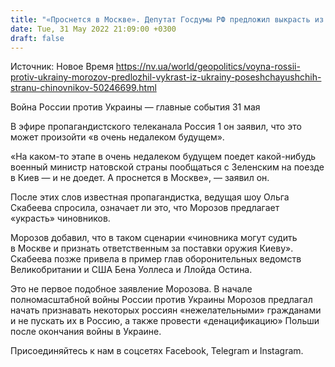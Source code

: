 ```yaml
---
title: "«Проснется в Москве». Депутат Госдумы РФ предложил выкрасть из Украины посещающих страну западных чиновников"
date: Tue, 31 May 2022 21:09:00 +0300
draft: false
---
```

Источник: Новое Время https://nv.ua/world/geopolitics/voyna-rossii-protiv-ukrainy-morozov-predlozhil-vykrast-iz-ukrainy-poseshchayushchih-stranu-chinovnikov-50246699.html


Война России против Украины — главные события 31 мая

 В эфире пропагандистского телеканала Россия 1 он заявил, что это может произойти «в очень недалеком будущем».

«На каком-то этапе в очень недалеком будущем поедет какой-нибудь военный министр натовской страны пообщаться с Зеленским на поезде в Киев — и не доедет. А проснется в Москве», — заявил он.

После этих слов известная пропагандистка, ведущая шоу Ольга Скабеева спросила, означает ли это, что Морозов предлагает «украсть» чиновников.

Морозов добавил, что в таком сценарии «чиновника могут судить в Москве и признать ответственным за поставки оружия Киеву». Скабеева позже привела в пример глав оборонительных ведомств Великобритании и США Бена Уоллеса и Ллойда Остина.

Это не первое подобное заявление Морозова. В начале полномасштабной войны России против Украины Морозов предлагал начать признавать некоторых россиян «нежелательными» гражданами и не пускать их в Россию, а также провести «денацификацию» Польши после окончания войны в Украине.

Присоединяйтесь к нам в соцсетях Facebook, Telegram и Instagram.
